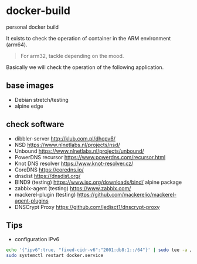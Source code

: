 # docker-build

personal docker build

It exists to check the operation of container in the ARM environment (arm64).
> For arm32, tackle depending on the mood.

Basically we will check the operation of the following application.

## base images

- Debian stretch/testing
- alpine edge

## check software

- dibbler-server <http://klub.com.pl/dhcpv6/>
- NSD <https://www.nlnetlabs.nl/projects/nsd/>
- Unbound <https://www.nlnetlabs.nl/projects/unbound/>
- PowerDNS recursor <https://www.powerdns.com/recursor.html>
- Knot DNS resolver <https://www.knot-resolver.cz/>
- CoreDNS <https://coredns.io/>
- dnsdist <https://dnsdist.org/>
- BIND9 (testing) <https://www.isc.org/downloads/bind/> alpine package
- zabbix-agent (testing) <https://www.zabbix.com/>
- mackerel-plugin (testing) <https://github.com/mackerelio/mackerel-agent-plugins>
- DNSCrypt Proxy <https://github.com/jedisct1/dnscrypt-proxy>

## Tips

- configuration IPv6

```bash
echo '{"ipv6":true, "fixed-cidr-v6":"2001:db8:1::/64"}' | sudo tee -a /etc/docker/daemon.json
sudo systemctl restart docker.service
```
